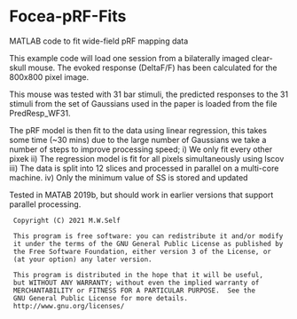 # Focea-pRF-Fits
MATLAB code to fit wide-field pRF mapping data

This example code will load one session from a bilaterally imaged
clear-skull mouse. The evoked response (DeltaF/F) has been calculated for
the 800x800 pixel image.

This mouse was tested with 31 bar stimuli, the predicted responses to the
31 stimuli from the set of Gaussians used in the paper is loaded from the
file PredResp_WF31.

The pRF model is then fit to the data using linear regression, this takes
some time (~30 mins) due to the large number of Gaussians we take a number of steps to improve processing speed;
i)     We only fit every other pixek
ii)    The regression model is fit for all pixels simultaneously using lscov
iii)   The data is split into 12 slices and processed in parallel on a multi-core machine.
iv)    Only the minimum value of SS is stored and updated

Tested in MATAB 2019b, but should work in earlier versions that support
parallel processing.

     Copyright (C) 2021 M.W.Self

     This program is free software: you can redistribute it and/or modify
     it under the terms of the GNU General Public License as published by
     the Free Software Foundation, either version 3 of the License, or
     (at your option) any later version.

     This program is distributed in the hope that it will be useful,
     but WITHOUT ANY WARRANTY; without even the implied warranty of
     MERCHANTABILITY or FITNESS FOR A PARTICULAR PURPOSE.  See the
     GNU General Public License for more details.
     http://www.gnu.org/licenses/
